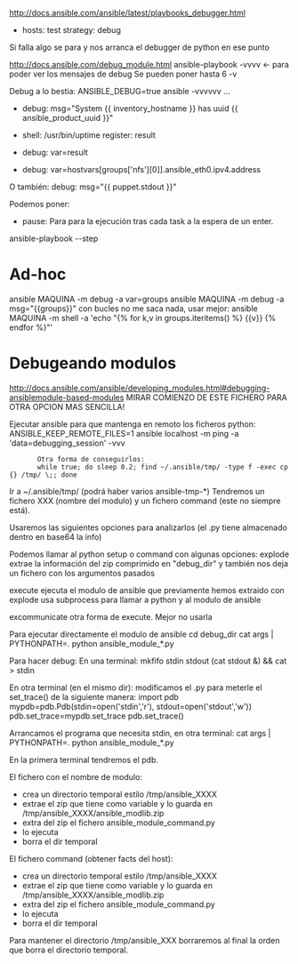 http://docs.ansible.com/ansible/latest/playbooks_debugger.html
- hosts: test
  strategy: debug

Si falla algo se para y nos arranca el debugger de python en ese punto




http://docs.ansible.com/debug_module.html
ansible-playbook -vvvv  <- para poder ver los mensajes de debug
Se pueden poner hasta 6 -v

Debug a lo bestia:
ANSIBLE_DEBUG=true ansible -vvvvvv ...


- debug: msg="System {{ inventory_hostname }} has uuid {{ ansible_product_uuid }}"

- shell: /usr/bin/uptime
  register: result

- debug: var=result

- debug: var=hostvars[groups['nfs'][0]].ansible_eth0.ipv4.address

O también:
debug: msg="{{ puppet.stdout }}"


Podemos poner:
- pause:
Para para la ejecución tras cada task a la espera de un enter.

ansible-playbook --step

# Ad-hoc
ansible MAQUINA -m debug -a var=groups
ansible MAQUINA -m debug -a msg="{{groups}}"
  con bucles no me saca nada, usar mejor:
ansible MAQUINA -m shell -a 'echo "{% for k,v in groups.iteritems() %} {{v}} {% endfor %}"'


# Debugeando modulos
http://docs.ansible.com/ansible/developing_modules.html#debugging-ansiblemodule-based-modules
MIRAR COMIENZO DE ESTE FICHERO PARA OTRA OPCION MAS SENCILLA!

Ejecutar ansible para que mantenga en remoto los ficheros python:
ANSIBLE_KEEP_REMOTE_FILES=1 ansible localhost -m ping -a 'data=debugging_session' -vvv

           Otra forma de conseguirlos:
           while true; do sleep 0.2; find ~/.ansible/tmp/ -type f -exec cp {} /tmp/ \;; done

Ir a ~/.ansible/tmp/ (podrá haber varios ansible-tmp-*)
Tendremos un fichero XXX (nombre del modulo) y un fichero command (este no siempre está).

Usaremos las siguientes opciones para analizarlos (el .py tiene almacenado dentro en base64 la info)

Podemos llamar al python setup o command con algunas opciones:
explode
  extrae la información del zip comprimido en "debug_dir" y también nos deja un fichero con los argumentos pasados

execute
  ejecuta el modulo de ansible que previamente hemos extraido con explode
  usa subprocess para llamar a python y al modulo de ansible

excommunicate
  otra forma de execute. Mejor no usarla

Para ejecutar directamente el modulo de ansible
cd debug_dir
cat args | PYTHONPATH=. python ansible_module_*.py

Para hacer debug:
 En una terminal:
  mkfifo stdin stdout
  (cat stdout &) && cat > stdin

 En otra terminal (en el mismo dir):
  modificamos el .py para meterle el set_trace() de la siguiente manera:
    import pdb
    mypdb=pdb.Pdb(stdin=open('stdin','r'), stdout=open('stdout','w'))
    pdb.set_trace=mypdb.set_trace
    pdb.set_trace()

  Arrancamos el programa que necesita stdin, en otra terminal:
    cat args | PYTHONPATH=. python ansible_module_*.py

 En la primera terminal tendremos el pdb.




El fichero con el nombre de modulo:
- crea un directorio temporal estilo /tmp/ansible_XXXX
- extrae el zip que tiene como variable y lo guarda en /tmp/ansible_XXXX/ansible_modlib.zip
- extra del zip el fichero ansible_module_command.py
- lo ejecuta
- borra el dir temporal

El fichero command (obtener facts del host):
- crea un directorio temporal estilo /tmp/ansible_XXXX
- extrae el zip que tiene como variable y lo guarda en /tmp/ansible_XXXX/ansible_modlib.zip
- extra del zip el fichero ansible_module_command.py
- lo ejecuta
- borra el dir temporal

Para mantener el directorio /tmp/ansible_XXX borraremos al final la orden que borra el directorio temporal.


